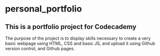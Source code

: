 # personal_portfolio

## This is a portfolio project for Codecademy

The purpose of the project is to display skills necessary to create a very basic webpage using HTML, CSS and basic JS, and upload it using Github version control, and Github pages.
